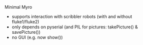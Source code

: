 Minimal Myro

- supports interaction with scribbler robots (with and without fluke1/fluke2)
- only depends on pyserial (and PIL for pictures: takePicture() & savePicture())
- no GUI (e.g. now show())
